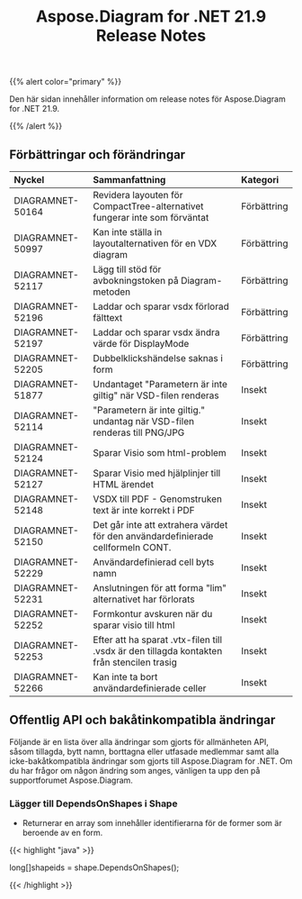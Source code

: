 ﻿---
title: Aspose.Diagram for .NET 21.9 Release Notes
type: docs
weight: 4
url: /sv/net/aspose-diagram-for-net-21-9-release-notes/
---
{{% alert color="primary" %}} 

Den här sidan innehåller information om release notes för Aspose.Diagram for .NET 21.9.

{{% /alert %}} 
## **Förbättringar och förändringar**

|**Nyckel**|**Sammanfattning**|**Kategori**|
|:- |:- |:- |
|DIAGRAMNET-50164|Revidera layouten för CompactTree-alternativet fungerar inte som förväntat|Förbättring|
|DIAGRAMNET-50997|Kan inte ställa in layoutalternativen för en VDX diagram|Förbättring|
|DIAGRAMNET-52117|Lägg till stöd för avbokningstoken på Diagram-metoden|Förbättring|
|DIAGRAMNET-52196|Laddar och sparar vsdx förlorad fälttext|Förbättring|
|DIAGRAMNET-52197|Laddar och sparar vsdx ändra värde för DisplayMode|Förbättring|
|DIAGRAMNET-52205|Dubbelklickshändelse saknas i form|Förbättring|
|DIAGRAMNET-51877|Undantaget "Parametern är inte giltig" när VSD-filen renderas|Insekt|
|DIAGRAMNET-52114|"Parametern är inte giltig." undantag när VSD-filen renderas till PNG/JPG|Insekt|
|DIAGRAMNET-52124|Sparar Visio som html-problem|Insekt|
|DIAGRAMNET-52127|Sparar Visio med hjälplinjer till HTML ärendet|Insekt|
|DIAGRAMNET-52148|VSDX till PDF - Genomstruken text är inte korrekt i PDF|Insekt|
|DIAGRAMNET-52150|Det går inte att extrahera värdet för den användardefinierade cellformeln CONT.|Insekt|
|DIAGRAMNET-52229|Användardefinierad cell byts namn|Insekt|
|DIAGRAMNET-52231|Anslutningen för att forma "lim" alternativet har förlorats|Insekt|
|DIAGRAMNET-52252|Formkontur avskuren när du sparar visio till html|Insekt|
|DIAGRAMNET-52253|Efter att ha sparat .vtx-filen till .vsdx är den tillagda kontakten från stencilen trasig|Insekt|
|DIAGRAMNET-52266|Kan inte ta bort användardefinierade celler|Insekt|

## **Offentlig API och bakåtinkompatibla ändringar**
Följande är en lista över alla ändringar som gjorts för allmänheten API, såsom tillagda, bytt namn, borttagna eller utfasade medlemmar samt alla icke-bakåtkompatibla ändringar som gjorts till Aspose.Diagram for .NET. Om du har frågor om någon ändring som anges, vänligen ta upp den på supportforumet Aspose.Diagram.

### **Lägger till DependsOnShapes i Shape**
- Returnerar en array som innehåller identifierarna för de former som är beroende av en form.



{{< highlight "java" >}}

long[]shapeids = shape.DependsOnShapes();

{{< /highlight >}}



